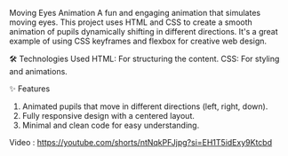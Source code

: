 Moving Eyes Animation
A fun and engaging animation that simulates moving eyes. This project uses HTML and CSS to create a smooth animation of pupils dynamically shifting in different directions. It's a great example of using CSS keyframes and flexbox for creative web design.

🛠️ Technologies Used
HTML: For structuring the content.
CSS: For styling and animations.

✨ Features
1. Animated pupils that move in different directions (left, right, down).
2. Fully responsive design with a centered layout.
3. Minimal and clean code for easy understanding.

Video : https://youtube.com/shorts/ntNqkPFJjpg?si=EH1T5idExy9Ktcbd
